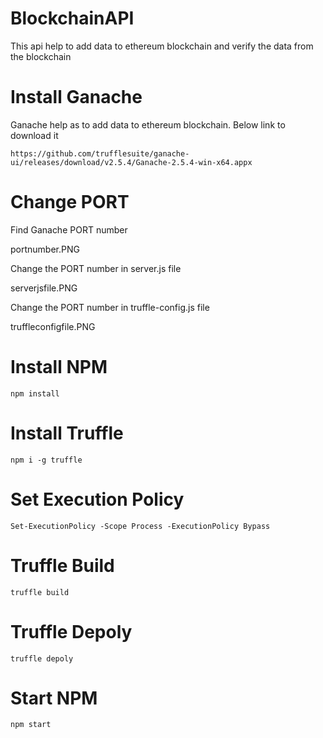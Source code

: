 # BlockchainAPI

This api help to add data to ethereum blockchain and verify the data from the blockchain

# Install Ganache
Ganache help as to add data to ethereum blockchain.
Below link to download it

```
https://github.com/trufflesuite/ganache-ui/releases/download/v2.5.4/Ganache-2.5.4-win-x64.appx
```
# Change PORT 
Find Ganache PORT number

portnumber.PNG

Change the PORT number in server.js file

serverjsfile.PNG

Change the PORT number in truffle-config.js file

truffleconfigfile.PNG

# Install NPM
```
npm install
```
# Install Truffle
```
npm i -g truffle
```
# Set Execution Policy
```
Set-ExecutionPolicy -Scope Process -ExecutionPolicy Bypass
```
# Truffle Build
```
truffle build
```
# Truffle Depoly
```
truffle depoly
```
# Start NPM
```
npm start
```
